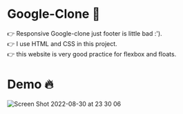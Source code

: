 # Google-Clone 🦾 


👉 Responsive Google-clone just footer is little bad :'). <br> 👉 I use HTML and CSS in this project. <br> 👉 this website is very good practice for flexbox and floats.

# Demo 🔥
![Screen Shot 2022-08-30 at 23 30 06](https://user-images.githubusercontent.com/108340865/187537205-b79f5b81-b093-4283-96a4-25e4686f8325.png)
